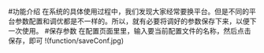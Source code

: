 #功能介绍
在系统的具体使用过程中，我们发现大家经常要换平台。但是不同的平台参数配置和调优都是不一样的。所以，就有必要将调好的参数保存下来，以便下一次使用。
#保存参数
在配置页面里里，输入要当前配置文件的名称，然后点击保存，即可
!(function/saveConf.jpg)
